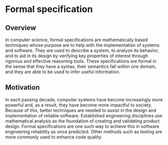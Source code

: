 # Formal specification


<WikipediaCitation
  language="en"
  title="Formal specification"
  access="2023/06/16"
  version="1136056524"
/>


## Overview

In computer science, formal specifications are mathematically based techniques whose purpose are to help with the implementation of systems and software.
They are used to describe a system, to analyze its behavior, and to aid in its design by verifying key properties of interest through rigorous and effective reasoning tools.
These specifications are formal in the sense that they have a syntax, their semantics fall within one domain, and they are able to be used to infer useful information.


## Motivation

In each passing decade, computer systems have become increasingly more powerful and, as a result, they have become more impactful to society.
Because of this, better techniques are needed to assist in the design and implementation of reliable software.
Established engineering disciplines use mathematical analysis as the foundation of creating and validating product design.
Formal specifications are one such way to achieve this in software engineering reliability as once predicted.
Other methods such as testing are more commonly used to enhance code quality.

